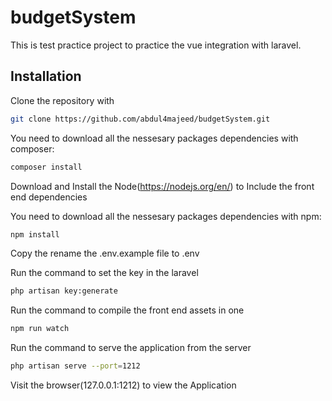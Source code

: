 # budgetSystem
This is test practice project to practice the vue integration with laravel.

## Installation

Clone the repository with 

```bash
git clone https://github.com/abdul4majeed/budgetSystem.git
```

You need to download all the nessesary packages dependencies with composer:

```bash
composer install
```

Download and Install the Node(https://nodejs.org/en/) to Include the front end dependencies

You need to download all the nessesary packages dependencies with npm:

```bash
npm install
```
Copy the rename the .env.example file to .env

Run the command to set the key in the laravel

```bash
php artisan key:generate
```

Run the command to compile the front end assets in one

```bash
npm run watch
```
Run the command to serve the application from the server

```bash
php artisan serve --port=1212
```

Visit the browser(127.0.0.1:1212) to view the Application






